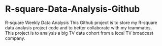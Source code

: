 # R-square-Data-Analysis-Github
R-square Weekly Data Analysis
This Github project is to store my R-square data analysis project code and to better collaborate with my teammates. This project is to analysis 
a big TV data cohort from a local TV broadcast company.

